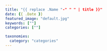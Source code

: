 ```yaml
---
title: "{{ replace .Name "-" " " | title }}"
date: {{ .Date }}
featured_image: "default.jpg"
keywords: [""]
categories: [""]

taxonomies:
  category: "categories"
---
```


